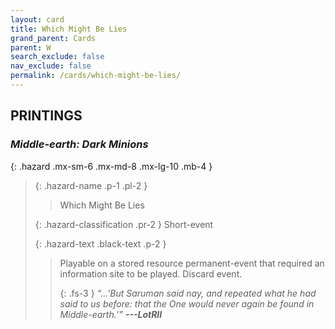 ```yaml
---
layout: card
title: Which Might Be Lies
grand_parent: Cards
parent: W
search_exclude: false
nav_exclude: false
permalink: /cards/which-might-be-lies/
---
```


## PRINTINGS


### _Middle-earth: Dark Minions_

{: .hazard .mx-sm-6 .mx-md-8 .mx-lg-10 .mb-4 }
> {: .hazard-name .p-1 .pl-2 }
> > <div class="hazard-mp"></div>
> > <div class="card-name">Which Might Be Lies</div>
>
> {: .hazard-classification .pr-2 }
> Short-event
>
> {: .hazard-text .black-text .p-2 }
> > Playable on a stored resource permanent-event that required an information site to be played. Discard event.   
> > 
> > {: .fs-3 } 
> > _“...'But Saruman said nay, and repeated what he had said to us before: that the One would never again be found in Middle-earth.’”_ ***---&#65279;LotRII*** 
>
